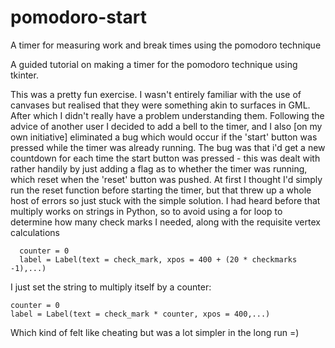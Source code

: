 # pomodoro-start
A timer for measuring work and break times using the pomodoro technique

A guided tutorial on making a timer for the pomodoro technique using tkinter. 

This was a pretty fun exercise. I wasn't entirely familiar with the use of canvases but realised that they were something akin to surfaces in GML. After which I didn't
really have a problem understanding them. Following the advice of another user I decided to add a bell to the timer, and I also [on my own initiative] eliminated a bug
which would occur if the 'start' button was pressed while the timer was already running. The bug was that i'd get a new countdown for each time the start button was pressed - 
this was dealt with rather handily by just adding a flag as to whether the timer was running, which reset when the 'reset' button was pushed. At first I thought I'd simply
run the reset function before starting the timer, but that threw up a whole host of errors so just stuck with the simple solution. I had heard before that multiply works
on strings in Python, so to avoid using a for loop to determine how many check marks I needed, along with the requisite vertex calculations 
      
      counter = 0
      label = Label(text = check_mark, xpos = 400 + (20 * checkmarks -1),...)

I just set the string to multiply itself by a counter:

    counter = 0
    label = Label(text = check_mark * counter, xpos = 400,...)
    
Which kind of felt like cheating but was a lot simpler in the long run =)
